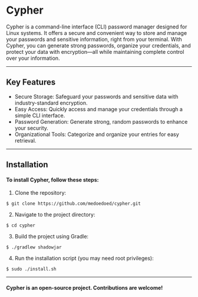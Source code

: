 #  Cypher

Cypher is a command-line interface (CLI) password manager designed for Linux systems. It offers a secure and convenient way to store and manage your passwords and sensitive information, right from your terminal. With Cypher, you can generate strong passwords, organize your credentials, and protect your data with encryption—all while maintaining complete control over your information.

-------

## Key Features


- Secure Storage: Safeguard your passwords and sensitive data with industry-standard encryption.
- Easy Access: Quickly access and manage your credentials through a simple CLI interface.
 -  Password Generation: Generate strong, random passwords to enhance your security.
 -   Organizational Tools: Categorize and organize your entries for easy retrieval.
-----
## Installation

#### To install Cypher, follow these steps:

1.    Clone the repository:

   ``` shell
$ git clone https://github.com/medoedoed/cypher.git
```

2. Navigate to the project directory:

```shell
$ cd cypher
```
3. Build the project using Gradle:

```shell
$ ./gradlew shadowjar
```
  4. Run the installation script (you may need root privileges):

```shell
$ sudo ./install.sh
```
----
#### Cypher is an open-source project. Contributions are welcome!
